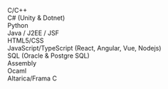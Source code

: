 C/C++   
C# (Unity & Dotnet)  
Python   
Java / J2EE / JSF  
HTML5/CSS  
JavaScript/TypeScript (React, Angular, Vue, Nodejs)  
SQL (Oracle & Postgre SQL)  
Assembly  
Ocaml    
Altarica/Frama C